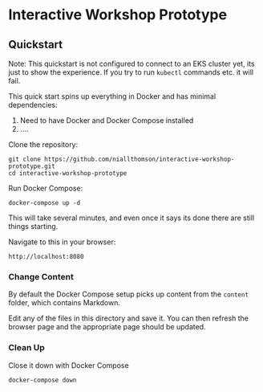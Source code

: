 # Interactive Workshop Prototype

## Quickstart

Note: This quickstart is not configured to connect to an EKS cluster yet, its just to show the experience. If you try to run `kubectl` commands etc. it will fail.

This quick start spins up everything in Docker and has minimal dependencies:

1. Need to have Docker and Docker Compose installed
2. ....

Clone the repository:

```
git clone https://github.com/niallthomson/interactive-workshop-prototype.git
cd interactive-workshop-prototype
```

Run Docker Compose:

```
docker-compose up -d
```

This will take several minutes, and even once it says its done there are still things starting.

Navigate to this in your browser:

```
http://localhost:8080
```

### Change Content

By default the Docker Compose setup picks up content from the `content` folder, which contains Markdown.

Edit any of the files in this directory and save it. You can then refresh the browser page and the appropriate page should be updated.


### Clean Up

Close it down with Docker Compose

```
docker-compose down
```
